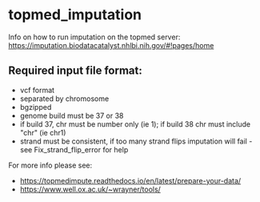 # topmed_imputation

Info on how to run imputation on the topmed server:
https://imputation.biodatacatalyst.nhlbi.nih.gov/#!pages/home


## Required input file format:
- vcf format
- separated by chromosome
- bgzipped
- genome build must be 37 or 38
- if build 37, chr must be number only (ie 1); if build 38 chr must include "chr" (ie chr1)
- strand must be consistent, if too many strand flips imputation will fail - see Fix_strand_flip_error for help

For more info please see:
- https://topmedimpute.readthedocs.io/en/latest/prepare-your-data/
- https://www.well.ox.ac.uk/~wrayner/tools/

